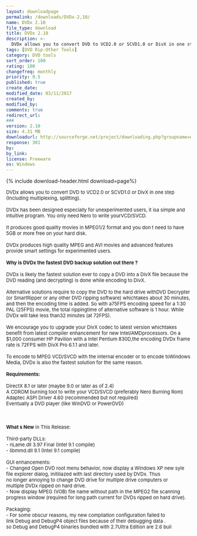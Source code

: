 ```yaml
---
layout: downloadpage
permalink: /downloads/DVDx-2,10/
name: DVDx 2.10
file_type: download
title: DVDx 2.10
description: >-
  DVDx allows you to convert DVD to VCD2.0 or SCVD1.0 or DivX in one step
tags: [DVD Rip-Other Tools]
category: DVD tools
sort_order: 100
rating: 100
changefreq: monthly
priority: 0.5
published: true
create_date: 
modified_date: 03/11/2017
created_by: 
modified_by: 
comments: true
redirect_url: 
### 
version: 2.10
size: 4.31 MB
downloadurl: http://sourceforge.net/project/downloading.php?groupname=dvdx&filename=DVDx_2_10_setup.zip&use_mirror=ovh
response: 301
by: 
by_link: 
license: Freeware
os: Windows
---
```


{% include download-header.html download=page%}

<p style="fix-download-text !important">
<p><font size="2">DVDx allows you to convert DVD to VCD2.0 or SCVD1.0 or DivX in one step (Including multiplexing, splitting).<br />
<br />
DVDx has been designed especially for unexperimented users, it isa simple and intuitive program. You only need Nero to write yourVCD/SVCD. <br />
<br />
It produces good quality movies in MPEG1/2 format and you don t need to have 5GB or more free on your hard disk. <br />
<br />
DVDx produces high quality MPEG and AVI movies and advanced features provide smart settings for experimented users. <br />
<br />
<strong>Why is DVDx the fastest DVD backup solution out there ? </strong><br />
<br />
DVDx is likely the fastest solution ever to copy a DVD into a DivX file because the DVD reading (and decrypting) is done while encoding to DivX.<br />
<br />
Alternative solutions require to copy the DVD to the hard drive withDVD Decrypter (or SmartRipper or any other DVD ripping software) whichtakes about 30 minutes, and then the encoding time is added. So with a75FPS encoding speed for a 1:30 PAL (25FPS) movie, the total rippingtime of alternative software is 1 hour. While DVDx will take less than32 minutes (at 72FPS). <br />
<br />
We encourage you to upgrade your DivX codec to latest version whichtakes benefit from latest compiler enhancement for new Intel/AMDprocessors. On a $1,000 consumer HP Pavilion with a Intel Pentium 830D,the encoding DVDx frame rate is 72FPS with DivX Pro 6.1.1 and later.<br />
<br />
To encode to MPEG VCD/SVCD with the internal encoder or to encode toWindows Media, DVDx is also the fastest solution for the same reason. <br />
<br />
<span><strong>Requirements:</strong></span><br />
<br />
DirectX 8.1 or later (maybe 9.0 or later as of 2.4)<br />
A CDROM burning tool to write your VCD/SVCD (preferably Nero Burning Rom)<br />
Adaptec ASPI Driver 4.60 (recommended but not required)<br />
Eventually a DVD player (like WinDVD or PowerDVD)<br />
</font></p>
<div class="celltext_big"><br />
<br />
<font size="2"><strong>What s New</strong> in This Release:<br />
<br />
Third-party DLLs:<br />
- nLame.dll 3.97 Final (Intel 9.1 compile)<br />
- libmmd.dll 9.1 (Intel 9.1 compile)<br />
<br />
GUI enhancements:<br />
- Changed Open DVD root menu behavior, now display a Windows XP new syle<br />
file explorer dialog, initiliazed with last directory used by DVDx. Thus<br />
no longer annoying to change DVD drive for multiple drive computers or <br />
multiple DVDx ripped on hard drive.<br />
- Now display MPEG (VOB) file name without path in the MPEG2 file scanning<br />
progress window (required for long path current for DVDs ripped on hard drive).<br />
<br />
Packaging:<br />
- For some obscur reasons, my new compilation configuration failed to <br />
link Debug and DebugP4 object files because of their debugging data . <br />
so Debug and DebugP4 binaries bundled with 2.7Ultra Edition are 2.6 buil</font></div></p>
